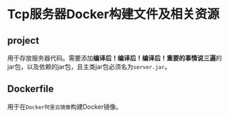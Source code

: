 # Tcp服务器Docker构建文件及相关资源

## project

用于存放服务器代码。需要添加**编译后！编译后！编译后！重要的事情说三遍**的jar包，以及依赖的jar包，且主类jar包必须名为`server.jar`。

## Dockerfile

用于在`Docker阿里云镜像`构建Docker镜像。